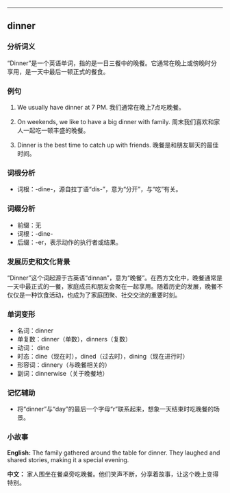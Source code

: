 
---------------
## dinner
### 分析词义
“Dinner”是一个英语单词，指的是一日三餐中的晚餐。它通常在晚上或傍晚时分享用，是一天中最后一顿正式的餐食。

### 例句
1. We usually have dinner at 7 PM.
   我们通常在晚上7点吃晚餐。

2. On weekends, we like to have a big dinner with family.
   周末我们喜欢和家人一起吃一顿丰盛的晚餐。

3. Dinner is the best time to catch up with friends.
   晚餐是和朋友聊天的最佳时间。

### 词根分析
- 词根：-dine-，源自拉丁语“dis-”，意为“分开”，与“吃”有关。

### 词缀分析
- 前缀：无
- 词根：-dine-
- 后缀：-er，表示动作的执行者或结果。

### 发展历史和文化背景
“Dinner”这个词起源于古英语“dinnan”，意为“晚餐”。在西方文化中，晚餐通常是一天中最正式的一餐，家庭成员和朋友会聚在一起享用。随着历史的发展，晚餐不仅仅是一种饮食活动，也成为了家庭团聚、社交交流的重要时刻。

### 单词变形
- 名词：dinner
- 单复数：dinner（单数），dinners（复数）
- 动词： dine
- 时态：dine（现在时），dined（过去时），dining（现在进行时）
- 形容词：dinnery（与晚餐相关的）
- 副词：dinnerwise（关于晚餐地）

### 记忆辅助
- 将“dinner”与“day”的最后一个字母“r”联系起来，想象一天结束时吃晚餐的场景。

### 小故事
**English:**
The family gathered around the table for dinner. They laughed and shared stories, making it a special evening.

**中文：**
家人围坐在餐桌旁吃晚餐。他们笑声不断，分享着故事，让这个晚上变得特别。

